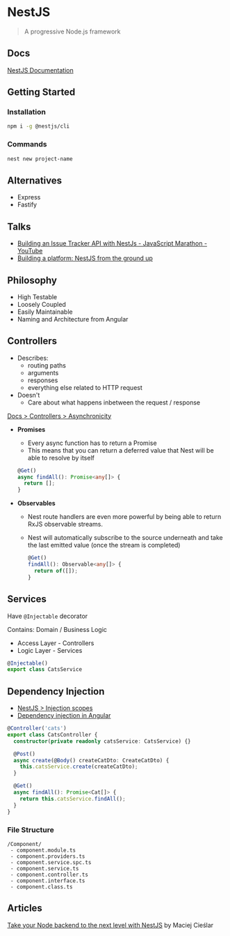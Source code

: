 # NestJS

> A progressive Node.js framework


## Docs

[NestJS Documentation](https://docs.nestjs.com/)

## Getting Started

### Installation

```bash
npm i -g @nestjs/cli
```

### Commands

```bash
nest new project-name
```

## Alternatives

* Express
* Fastify


## Talks

* [Building an Issue Tracker API with NestJs - JavaScript Marathon - YouTube](https://www.youtube.com/watch?v=DgoH4_n59Qg)
* [Building a platform: NestJS from the ground up](https://www.youtube.com/watch?v=f0qzBkAQ3mk)

## Philosophy

* High Testable
* Loosely Coupled
* Easily Maintainable
* Naming and Architecture from Angular


## Controllers

* Describes:
  * routing paths
  * arguments
  * responses
  * everything else related to HTTP request
* Doesn't
  * Care about what happens inbetween the request / response

[Docs > Controllers > Asynchronicity](https://docs.nestjs.com/controllers#asynchronicity)

* **Promises**
  * Every async function has to return a Promise
  * This means that you can return a deferred value that Nest will be able to resolve by itself

  ```ts
  @Get()
  async findAll(): Promise<any[]> {
    return [];
  }
  ```

* **Observables**
  * Nest route handlers are even more powerful by being able to return RxJS observable streams.
  * Nest will automatically subscribe to the source underneath and take the last emitted value (once the stream is completed)

    ```ts
    @Get()
    findAll(): Observable<any[]> {
      return of([]);
    }
    ```

## Services

Have `@Injectable` decorator

Contains: Domain / Business Logic

* Access Layer - Controllers
* Logic Layer - Services

```ts
@Injectable()
export class CatsService
```

## Dependency Injection

* [NestJS > Injection scopes](https://docs.nestjs.com/fundamentals/injection-scopes)
* [Dependency injection in Angular](https://angular.io/guide/dependency-injection)

```ts
@Controller('cats')
export class CatsController {
  constructor(private readonly catsService: CatsService) {}

  @Post()
  async create(@Body() createCatDto: CreateCatDto) {
    this.catsService.create(createCatDto);
  }

  @Get()
  async findAll(): Promise<Cat[]> {
    return this.catsService.findAll();
  }
}
```

### File Structure

```
/Component/
 - component.module.ts
 - component.providers.ts
 - component.service.spc.ts
 - component.service.ts
 - component.controller.ts
 - component.interface.ts
 - component.class.ts
```

## Articles

[Take your Node backend to the next level with NestJS](https://blog.logrocket.com/node-back-end-next-level-nestjs/) by Maciej Cieślar
